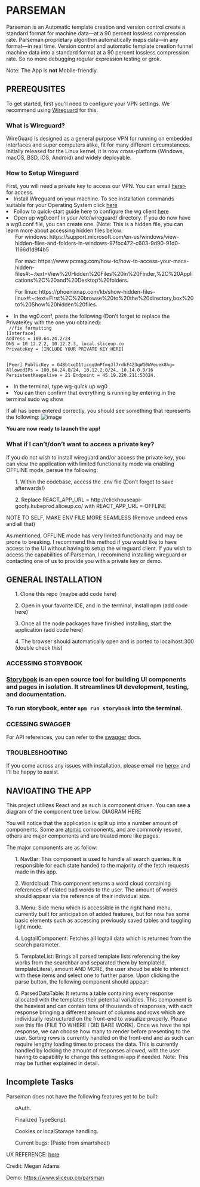 
<h1>PARSEMAN</h1>

Parseman is an Automatic template creation and version control create a standard format for machine data—at a 90 percent lossless compression rate. Parseman proprietary algorithm automatically maps data—in any format—in real time. Version control and automatic template creation funnel machine data into a standard format at a 90 percent lossless compression rate. So no more debugging regular expression testing or grok.

Note: The App is <b>not</b> Mobile-friendly.

<h2>PREREQUSITES</h2>

To get started, first you’ll need to configure your VPN settings. We recommend using <a href="https://www.wireguard.com/">Wireguard</a> for this.

<h3>What is Wireguard?</h3>

WireGuard is designed as a general purpose VPN for running on embedded interfaces and super computers alike, fit for many different circumstances. Initially released for the Linux kernel, it is now cross-platform (Windows, macOS, BSD, iOS, Android) and widely deployable.


<h3>How to Setup Wireguard</h3>
	First, you will need a private key to access our VPN. You can email <a href="mailto:meganoliviawendyadams@gmail.com">here></a> for access. 
<li>Install Wireguard on your machine. To see installation commands suitable for your Operating System click <a href="https://www.wireguard.com/install/">here</a> </li>
<li>Follow to quick-start guide here to configure the wg client <a href="https://www.wireguard.com/quickstart/">here</a></li>
<li>Open up wg0.conf in your /etc/wireguard/ directory. If you do now have a wg0.conf  file, you can create one. (Note: This is a hidden file, you can learn more about accessing hidden files below:
  <ul>For windows: https://support.microsoft.com/en-us/windows/view-hidden-files-and-folders-in-windows-97fbc472-c603-9d90-91d0-1166d1d9f4b5</ul>
  <ul>For mac: https://www.pcmag.com/how-to/how-to-access-your-macs-hidden-files#:~:text=View%20Hidden%20Files%20in%20Finder,%2C%20Applications%2C%20and%20Desktop%20folders.</ul>
  <ul>For linux: https://phoenixnap.com/kb/show-hidden-files-linux#:~:text=First%2C%20browse%20to%20the%20directory,box%20to%20Show%20hidden%20files.</ul>
</li>
<li>In the wg0.conf, paste the following (Don’t forget to replace the PrivateKey with the one you obtained):</li>
<code> //fix formatting
[Interface]
Address = 100.64.24.2/24
DNS = 10.12.2.2, 10.12.2.3, local.sliceup.co
PrivateKey = [INCLUDE YOUR PRIVATE KEY HERE]

[Peer]
PublicKey = G4BbtxgD1ticgqUmPfmgJl7rdkF4Z3qWG0WVeuek8hg=
AllowedIPs = 100.64.24.0/24, 10.12.2.0/24, 10.14.0.0/16
PersistentKeepalive = 21
Endpoint = 45.19.220.211:53024.
</code>

<li> In the terminal, type wg-quick up wg0 </li>
<li>You can then confirm that everything is running by entering in the terminal sudo wg show</li>

If all has been entered correctly, you should see something that represents the following:
![image](https://user-images.githubusercontent.com/49360430/188944314-74fa2f83-ca43-4e23-921f-3e62b5b3d54e.png)


<b>You are now ready to launch the app!</b>


<h3>What if I can’t/don’t want to access a private key?</h3>

If you do not wish to install wireguard and/or access the private key, you can view the application with limited functionality mode via enabling OFFLINE mode, persue the following:


<ol>1. Within the codebase, access the .env file (Don’t forget to save afterwards!)</ol>
<ol>2. Replace REACT_APP_URL = http://clickhouseapi-goofy.kubeprod.sliceup.co/ with
REACT_APP_URL = OFFLINE </ol>


NOTE TO SELF, MAKE ENV FILE MORE SEAMLESS (Remove undeed envs and all that)

As mentioned, OFFLINE mode has very limited functionality and may be prone to breaking. I recommend this method if you would like to have access to the UI without having to setup the wireguard client. If you wish to access the capabilities of Parseman, I recommend installing wireguard or contacting one of us to provide you with a private key or demo. 


<h2>GENERAL INSTALLATION</h2>

<ol>1. Clone this repo (maybe add code here)</ol>
<ol>2. Open in your favorite IDE, and in the terminal, install npm (add code here)</ol>
<ol>3. Once all the node packages have finished installing, start the application (add code here)</ol>
<ol>4. The browser should automatically open and is ported to localhost:300 (double check this)</ol>

<h3>ACCESSING STORYBOOK<h3>
<a href="https://storybook.js.org/">Storybook</a> is an open source tool for building UI components and pages in isolation. It streamlines UI development, testing, and documentation.

 To run storybook, enter <code>npm run storybook</code> into the terminal.

<h3>CCESSING SWAGGER</h3>
For API references, you can refer to the <a href="http://10.12.2.249:8081/swagger-ui/">swagger</a> docs.



<h3>TROUBLESHOOTING</h3>
	If you come across any issues with installation, please email me <a href="mailto:meganoliviawendyadams@gmail.com">here></a> and I’ll be happy to assist.

<h2>NAVIGATING THE APP</h2>

This project utilizes React and as such is component driven. You can see a diagram of the component tree below:
 DIAGRAM HERE

You will notice that the application is split up into a number amount of components. Some are <a href="https://xd.adobe.com/ideas/process/ui-design/atomic-design-principles-methodology-101/">atomic</a> components, and are commonly resued, others are major components and are treated more like pages. 

The major components are as follow:

<ol>1.	NavBar: This component is used to handle all search queries. It is responsible for each state handed to the majority of the fetch requests made in this app.</ol>
<ol>2.	Wordcloud: This component returns a word cloud containing references of related bad words to the user. The amount of words should appear via the reference of their individual size. </ol>
<ol>3.	Menu: Side menu which is accessible in the right hand menu, currently built for anticipation of added features, but for now has some basic elements such as accessing previously saved tables and toggling light mode.</ol>
<ol>4.	LogtailComponent: Fetches all logtail data which is returned from the search parameter.</ol>
<ol>5.	TemplateList: Brings all parsed template lists referencing the key works from the searchbar and separated them by templateId, templateLiteral, amount AND MORE, the user shoud be able to interact with these items and select one to further parse. Upon clicking the parse button, the following component should appear:</ol>
<ol>6.	ParsedDataTable: It returns a table containing every response allocated with the templates their potential variables. This component is the heaviest and can contain tens of thousands of responses, with each response bringing a different amount of columns and rows which are individually restructured on the front-end to visualize properly. Please see this file (FILE TO WHERE I DID BARE WORK).  Once we have the api response, we can choose how many to render before presenting to the user. Sorting rows is currently handled on the front-end and as such can require lengthy loading times to process the data. This is currently handled by locking the amount of responses allowed, with the user having to capability to change this setting in-app if needed. Note: This may be further explained in detail.</ol>


<h2>Incomplete Tasks</h2>

Parseman does not have the following features yet to be built: 

<ul>oAuth.</ul>
<ul>Finalized TypeScript.</ul>
<ul>Cookies or localStorage handling.</ul>
<ul>Current bugs: (Paste from smartsheet)</ul>

UX REFERENCE: <a href="https://xd.adobe.com/view/902fd948-72a7-4394-b89c-853ed1ab1993-c57c/screen/7517473d-cb27-47ce-8a99-026a0dd9e8ca/specs/">here</a>

Credit: Megan Adams

Demo: https://www.sliceup.co/parsman
